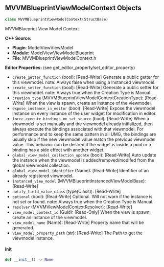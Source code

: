 ## MVVMBlueprintViewModelContext Objects

```python
class MVVMBlueprintViewModelContext(StructBase)
```

MVVMBlueprint View Model Context

**C++ Source:**

- **Plugin**: ModelViewViewModel
- **Module**: ModelViewViewModelBlueprint
- **File**: MVVMBlueprintViewModelContext.h

**Editor Properties:** (see get_editor_property/set_editor_property)

- ``create_getter_function`` (bool):  [Read-Write] Generate a public getter for this viewmodel.
  note: Always false when using a Instanced viewmodel.
- ``create_setter_function`` (bool):  [Read-Write] Generate a public setter for this viewmodel.
  note: Always true when the Creation Type is Manual.
- ``creation_type`` (MVVMBlueprintViewModelContextCreationType):  [Read-Write] When the view is spawn, create an instance of the viewmodel.
- ``expose_instance_in_editor`` (bool):  [Read-Write] Expose the viewmodel instance on every instance of the user widget for modification in editor.
- ``force_execute_bindings_on_set_source`` (bool):  [Read-Write] When a viewmodel is set manually and the viewmodel already initialized, then always execute the bindings associated with that viewmodel.
  For performance and to keep the same pattern in all UMG, the bindings are usually skip if the new viewmodel value match the previous viewmodel value.
  This behavior can be desired if the widget is inside a pool or a binding has a side effect with another widget.
- ``global_view_model_collection_update`` (bool):  [Read-Write] Auto update the instance when the viewmodel is added/removed/modifed from the global viewmodel collection.
- ``global_view_model_identifier`` (Name):  [Read-Write] Identifier of an already registered viewmodel.
- ``instanced_view_model`` (MVVMBlueprintInstancedViewModelBase):  [Read-Write]
- ``notify_field_value_class`` (type(Class)):  [Read-Write]
- ``optional`` (bool):  [Read-Write] Optional. Will not warn if the instance is not set or found.
  note: Always true when the Creation Type is Manual.
- ``resolver`` (MVVMViewModelContextResolver):  [Read-Write]
- ``view_model_context_id`` (Guid):  [Read-Only] When the view is spawn, create an instance of the viewmodel.
- ``view_model_name`` (Name):  [Read-Write] Property name that will be generated.
- ``view_model_property_path`` (str):  [Read-Write] The Path to get the viewmodel instance.

<a id="unreal.MVVMBlueprintViewModelContext.__init__"></a>

#### __init__

```python
def __init__() -> None
```

<a id="unreal.MVVMViewClass_EventKey"></a>